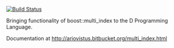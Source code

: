 [![Build Status](https://travis-ci.org/ariovistus/multi_index.svg)](https://travis-ci.org/ariovistus/multi_index.svg)

Bringing functionality of boost::multi_index to the D Programming Language.

Documentation at http://ariovistus.bitbucket.org/multi_index.html


